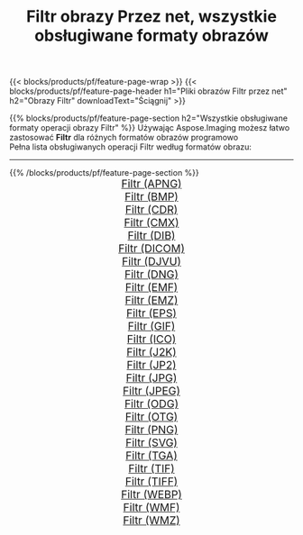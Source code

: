﻿---
title: Filtr obrazy Przez net, wszystkie obsługiwane formaty obrazów 
weight: 3920
url: /pl/net/filter 
lang: pl
langdirlevel: 2
locales: zh-hans,ja,it,ru,de,es,fr,nl,id,lt,pl,pt,vi,tr,ko,zh-hant,ar,hi,th,sv,cs,uk,he
description: Używając Aspose.Imaging możesz łatwo Filtr obrazy Via net
---

{{< blocks/products/pf/feature-page-wrap >}}
{{< blocks/products/pf/feature-page-header h1="Pliki obrazów Filtr przez net" h2="Obrazy Filtr" downloadText="Ściągnij" >}}


{{% blocks/products/pf/feature-page-section  h2="Wszystkie obsługiwane formaty operacji obrazy Filtr" %}}
Używając Aspose.Imaging możesz łatwo zastosować **Filtr** dla różnych formatów obrazów programowo
<br/>
Pełna lista obsługiwanych operacji Filtr według formatów obrazu:
<hr/>
{{% /blocks/products/pf/feature-page-section %}}
<div class="container-fluid productfamilypage bg-gray">
    <div class="convertypes bg-gray agp-content section">
        <div class="container">
		<div class="row other-converters" style="gap: 10px;font-size: 19px;text-align:center;">
		    <div class='col-md-2 other-converter remove-lp remove-rp'><a href="/imaging/pl/net/filter/apng" style="padding:15px;">Filtr (APNG)</a></div><div class='col-md-2 other-converter remove-lp remove-rp'><a href="/imaging/pl/net/filter/bmp" style="padding:15px;">Filtr (BMP)</a></div><div class='col-md-2 other-converter remove-lp remove-rp'><a href="/imaging/pl/net/filter/cdr" style="padding:15px;">Filtr (CDR)</a></div><div class='col-md-2 other-converter remove-lp remove-rp'><a href="/imaging/pl/net/filter/cmx" style="padding:15px;">Filtr (CMX)</a></div><div class='col-md-2 other-converter remove-lp remove-rp'><a href="/imaging/pl/net/filter/dib" style="padding:15px;">Filtr (DIB)</a></div><div class='col-md-2 other-converter remove-lp remove-rp'><a href="/imaging/pl/net/filter/dicom" style="padding:15px;">Filtr (DICOM)</a></div><div class='col-md-2 other-converter remove-lp remove-rp'><a href="/imaging/pl/net/filter/djvu" style="padding:15px;">Filtr (DJVU)</a></div><div class='col-md-2 other-converter remove-lp remove-rp'><a href="/imaging/pl/net/filter/dng" style="padding:15px;">Filtr (DNG)</a></div><div class='col-md-2 other-converter remove-lp remove-rp'><a href="/imaging/pl/net/filter/emf" style="padding:15px;">Filtr (EMF)</a></div><div class='col-md-2 other-converter remove-lp remove-rp'><a href="/imaging/pl/net/filter/emz" style="padding:15px;">Filtr (EMZ)</a></div><div class='col-md-2 other-converter remove-lp remove-rp'><a href="/imaging/pl/net/filter/eps" style="padding:15px;">Filtr (EPS)</a></div><div class='col-md-2 other-converter remove-lp remove-rp'><a href="/imaging/pl/net/filter/gif" style="padding:15px;">Filtr (GIF)</a></div><div class='col-md-2 other-converter remove-lp remove-rp'><a href="/imaging/pl/net/filter/ico" style="padding:15px;">Filtr (ICO)</a></div><div class='col-md-2 other-converter remove-lp remove-rp'><a href="/imaging/pl/net/filter/j2k" style="padding:15px;">Filtr (J2K)</a></div><div class='col-md-2 other-converter remove-lp remove-rp'><a href="/imaging/pl/net/filter/jp2" style="padding:15px;">Filtr (JP2)</a></div><div class='col-md-2 other-converter remove-lp remove-rp'><a href="/imaging/pl/net/filter/jpg" style="padding:15px;">Filtr (JPG)</a></div><div class='col-md-2 other-converter remove-lp remove-rp'><a href="/imaging/pl/net/filter/jpeg" style="padding:15px;">Filtr (JPEG)</a></div><div class='col-md-2 other-converter remove-lp remove-rp'><a href="/imaging/pl/net/filter/odg" style="padding:15px;">Filtr (ODG)</a></div><div class='col-md-2 other-converter remove-lp remove-rp'><a href="/imaging/pl/net/filter/otg" style="padding:15px;">Filtr (OTG)</a></div><div class='col-md-2 other-converter remove-lp remove-rp'><a href="/imaging/pl/net/filter/png" style="padding:15px;">Filtr (PNG)</a></div><div class='col-md-2 other-converter remove-lp remove-rp'><a href="/imaging/pl/net/filter/svg" style="padding:15px;">Filtr (SVG)</a></div><div class='col-md-2 other-converter remove-lp remove-rp'><a href="/imaging/pl/net/filter/tga" style="padding:15px;">Filtr (TGA)</a></div><div class='col-md-2 other-converter remove-lp remove-rp'><a href="/imaging/pl/net/filter/tif" style="padding:15px;">Filtr (TIF)</a></div><div class='col-md-2 other-converter remove-lp remove-rp'><a href="/imaging/pl/net/filter/tiff" style="padding:15px;">Filtr (TIFF)</a></div><div class='col-md-2 other-converter remove-lp remove-rp'><a href="/imaging/pl/net/filter/webp" style="padding:15px;">Filtr (WEBP)</a></div><div class='col-md-2 other-converter remove-lp remove-rp'><a href="/imaging/pl/net/filter/wmf" style="padding:15px;">Filtr (WMF)</a></div><div class='col-md-2 other-converter remove-lp remove-rp'><a href="/imaging/pl/net/filter/wmz" style="padding:15px;">Filtr (WMZ)</a></div>
                </div>
        </div>
    </div>
</div>
<br/>
